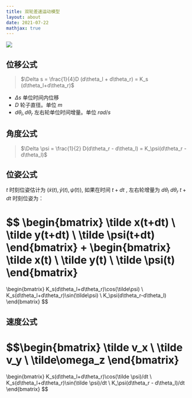 ```yaml
---
title: 双轮差速运动模型
layout: about
date: 2021-07-22
mathjax: true
---
```

![](Pasted%20image%2020220727222519.png)

## 位移公式

> $\Delta s = \frac{1}{4}D (d\theta_l + d\theta_r) = K_s (d\theta_l+d\theta_r)$

- $\Delta s$ 单位时间内位移
- $D$ 轮子直径。单位 $m$
- $d\theta_l, d\theta_r$ 左右轮单位时间增量。单位 $rad/s$

## 角度公式

> $\Delta \psi = \frac{1}{2} D(d\theta_r - d\theta_l) = K_\psi(d\theta_r -d\theta_l)$


## 位姿公式

$t$ 时刻位姿估计为 $(\tilde x(t), \tilde y(t), \tilde \psi(t))$, 如果在时间 $t+dt$ , 左右轮增量为 $d\theta_l$ $d\theta_r$ 
$t +dt$ 时刻位姿为：

$$
\begin{bmatrix}
\tilde x(t+dt) \\
\tilde y(t+dt) \\
\tilde \psi(t+dt)
\end{bmatrix}
+
\begin{bmatrix}
\tilde x(t) \\
\tilde y(t) \\
\tilde \psi(t)
\end{bmatrix}
=
\begin{bmatrix}
K_s(d\theta_l+d\theta_r)\cos(\tilde\psi) \\
K_s(d\theta_l+d\theta_r)\sin(\tilde\psi) \\
K_\psi(d\theta_r-d\theta_l)
\end{bmatrix}
$$

## 速度公式

$$\begin{bmatrix}
\tilde v_x \\
\tilde v_y \\
\tilde\omega_z
\end{bmatrix}
=
\begin{bmatrix}
K_s(d\theta_l+d\theta_r)\cos(\tilde \psi)/dt \\
K_s(d\theta_l+d\theta_r)\sin(\tilde \psi)/dt \\
K_\psi(d\theta_r - d\theta_l)/dt
\end{bmatrix}
$$

